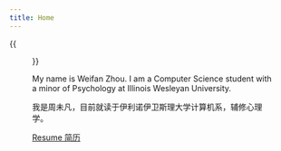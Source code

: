 ```yaml
---
title: Home
---
```


{{<figure src="Weifan.jpg" title="Photo taken in 2022 (照片拍摄于2022年)" width="450">}}

My name is Weifan Zhou. I am a Computer Science student with a minor of Psychology at Illinois Wesleyan University.   

我是周未凡，目前就读于伊利诺伊卫斯理大学计算机系，辅修心理学。  

<a href = "Resume -- Weifan Zhou.pdf" target = "_blank"> Resume 简历<a>
